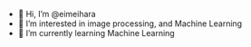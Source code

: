 - 👋 Hi, I’m @eimeihara
- 👀 I’m interested in image processing, and Machine Learning
- 🌱 I’m currently learning Machine Learning

